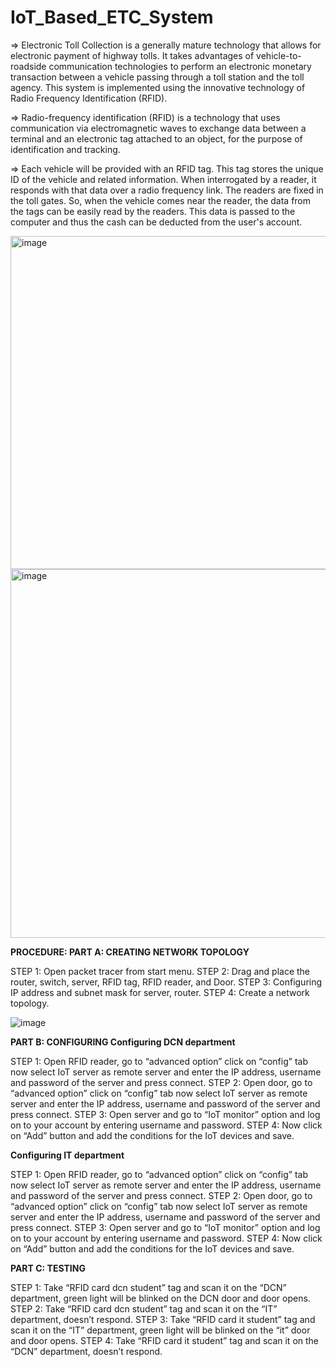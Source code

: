 # IoT_Based_ETC_System

=> Electronic Toll Collection is a generally mature technology that allows for electronic payment of highway tolls. It takes advantages of vehicle-to-roadside communication technologies to perform an electronic monetary transaction between a vehicle passing through a toll station and the toll agency. This system is implemented using the innovative technology of Radio Frequency Identification (RFID).

=> Radio-frequency identification (RFID) is a technology that uses communication via electromagnetic waves to exchange data between a terminal and an electronic tag attached to an object, for the purpose of identification and tracking.

=> Each vehicle will be provided with an RFID tag. This tag stores the unique ID of the vehicle and related information. When interrogated by a reader, it responds with that data over a radio frequency link. The readers are fixed in the toll gates. So, when the vehicle comes near the reader, the data from the tags can be easily read by the readers. This data is passed to the computer and thus the cash can be deducted from the user's account.

<img width="533" alt="image" src="https://github.com/Kalirajm01/IoT_Based_ETC_System/assets/92640470/26df098f-3ff2-48d1-a23c-7416ff3b3d6c">

<img width="590" alt="image" src="https://github.com/Kalirajm01/IoT_Based_ETC_System/assets/92640470/dda6acbd-e66b-42d9-a6d9-b9eff73fc146">

**PROCEDURE:
PART A: CREATING NETWORK TOPOLOGY**

STEP 1: Open packet tracer from start menu.
STEP 2: Drag and place the router, switch, server, RFID tag, RFID reader, and Door.
STEP 3: Configuring IP address and subnet mask for server, router.
STEP 4: Create a network topology.

![image](https://github.com/Kalirajm01/IoT_Based_ETC_System/assets/92640470/fd764dc6-b007-4c5b-a58c-55b56b057e7e)


**PART B: CONFIGURING 
Configuring DCN department**

STEP 1: Open RFID reader, go to “advanced option” click on “config” tab now select IoT server as remote server and enter the IP address, username and password of the server and press connect.
STEP 2: Open door, go to “advanced option” click on “config” tab now select IoT server as remote server and enter the IP address, username and password of the server and press connect.
STEP 3: Open server and go to “IoT monitor” option and log on to your account by entering username and password.
STEP 4: Now click on “Add” button and add the conditions for the IoT devices and save.

**Configuring IT department**

STEP 1: Open RFID reader, go to “advanced option” click on “config” tab now select IoT server as remote server and enter the IP address, username and password of the server and press connect.
STEP 2: Open door, go to “advanced option” click on “config” tab now select IoT server as remote server and enter the IP address, username and password of the server and press connect.
STEP 3: Open server and go to “IoT monitor” option and log on to your account by entering username and password.
STEP 4: Now click on “Add” button and add the conditions for the IoT devices and save.

**PART C: TESTING**

STEP 1: Take “RFID card dcn student” tag and scan it on the “DCN” department, green light will be blinked on the DCN door and door opens.
STEP 2: Take “RFID card dcn student” tag and scan it on the “IT” department, doesn’t respond.
STEP 3: Take “RFID card it student” tag and scan it on the “IT” department, green light will be blinked on the “it” door and door opens.
STEP 4: Take “RFID card it student” tag and scan it on the “DCN” department, doesn’t respond.


